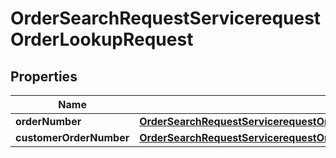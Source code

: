 

# OrderSearchRequestServicerequestOrderLookupRequest


## Properties

| Name | Type | Description | Notes |
|------------ | ------------- | ------------- | -------------|
|**orderNumber** | [**OrderSearchRequestServicerequestOrderLookupRequestOrderNumber**](OrderSearchRequestServicerequestOrderLookupRequestOrderNumber.md) |  |  [optional] |
|**customerOrderNumber** | [**OrderSearchRequestServicerequestOrderLookupRequestCustomerOrderNumber**](OrderSearchRequestServicerequestOrderLookupRequestCustomerOrderNumber.md) |  |  [optional] |




